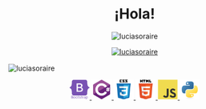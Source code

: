 
<h1 align="center">¡Hola!</h1>
<p align="center"> <img src="https://komarev.com/ghpvc/?username=luciasoraire&label=Profile%20views&color=F6D1D0&style=flat" alt="luciasoraire" /> </p>
<p align="center"> <a href="https://github.com/luciasoraire"><img src="https://github-profile-trophy.vercel.app/?username=luciasoraire&ryo-ma&no-bg=true&row=1&column=6&theme=tokyonight" alt="luciasoraire" /></a> </p>
<img align="center" src="https://media.giphy.com/media/fH3wgGZCXNg8tyq56H/giphy.gif" alt="luciasoraire" height="430" width="845"/>

<p align="center"> <a href="https://getbootstrap.com" target="_blank" rel="noreferrer"> <img src="https://raw.githubusercontent.com/devicons/devicon/master/icons/bootstrap/bootstrap-plain-wordmark.svg" alt="bootstrap" width="40" height="40"/> </a> <a href="https://www.w3schools.com/cs/" target="_blank" rel="noreferrer"> <img src="https://raw.githubusercontent.com/devicons/devicon/master/icons/csharp/csharp-original.svg" alt="csharp" width="40" height="40"/> </a> <a href="https://www.w3schools.com/css/" target="_blank" rel="noreferrer"> <img src="https://raw.githubusercontent.com/devicons/devicon/master/icons/css3/css3-original-wordmark.svg" alt="css3" width="40" height="40"/> </a> <a href="https://www.w3.org/html/" target="_blank" rel="noreferrer"> <img src="https://raw.githubusercontent.com/devicons/devicon/master/icons/html5/html5-original-wordmark.svg" alt="html5" width="40" height="40"/> </a> <a href="https://developer.mozilla.org/en-US/docs/Web/JavaScript" target="_blank" rel="noreferrer"> <img src="https://raw.githubusercontent.com/devicons/devicon/master/icons/javascript/javascript-original.svg" alt="javascript" width="40" height="40"/> </a> <a href="https://www.python.org" target="_blank" rel="noreferrer"> <img src="https://raw.githubusercontent.com/devicons/devicon/master/icons/python/python-original.svg" alt="python" width="40" height="40"/> </a> </p>

